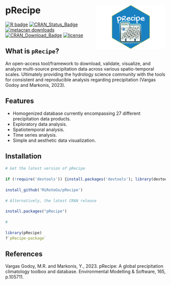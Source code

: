 # pRecipe <img src='man/figures/logo.png' align="right" height="139" />

<!-- badges: start -->
[![R badge](https://img.shields.io/badge/build%20with-%E2%99%A5%20and%20R-blue)](https://github.com/MiRoVaGo/pRecipe)
[![CRAN_Status_Badge](https://www.r-pkg.org/badges/version/pRecipe)](https://cran.r-project.org/package=pRecipe)
[![metacran downloads](https://cranlogs.r-pkg.org/badges/pRecipe)](https://cran.r-project.org/package=pRecipe)
[![CRAN_Download_Badge](https://cranlogs.r-pkg.org/badges/grand-total/pRecipe)](https://CRAN.R-project.org/package=pRecipe)
[![license](https://img.shields.io/badge/license-GPL3-lightgrey.svg)](https://choosealicense.com/)
<!-- badges: end -->

## What is `pRecipe`?

An open-access tool/framework to download, validate, visualize, and analyze multi-source precipitation data across various spatio-temporal scales. Ultimately providing the hydrology science community with the tools for consistent and reproducible analysis regarding precipitation (Vargas Godoy and Markonis, 2023).

## Features

* Homogenized database currently encompassing 27 different precipitation data products.
* Exploratory data analysis.
* Spatiotemporal analysis.
* Time series analysis.
* Simple and aesthetic data visualization.

## Installation

```r
# Get the latest version of pRecipe

if (!require('devtools')) {install.packages('devtools'); library(devtools)}

install_github('MiRoVaGo/pRecipe')

# Alternatively, the latest CRAN release

install.packages("pRecipe")

#

library(pRecipe)
?`pRecipe-package`
```

## References

Vargas Godoy, M.R. and Markonis, Y., 2023. pRecipe: A global precipitation climatology toolbox and database. Environmental Modelling & Software, 165, p.105711.
